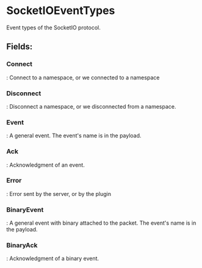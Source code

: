 # SocketIOEventTypes

Event types of the SocketIO protocol. 

## **Fields**:
### **Connect**
: Connect to a namespace, or we connected to a namespace 
### **Disconnect**
: Disconnect a namespace, or we disconnected from a namespace. 
### **Event**
: A general event. The event's name is in the payload. 
### **Ack**
: Acknowledgment of an event. 
### **Error**
: Error sent by the server, or by the plugin 
### **BinaryEvent**
: A general event with binary attached to the packet. The event's name is in the payload. 
### **BinaryAck**
: Acknowledgment of a binary event. 